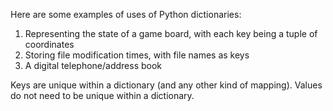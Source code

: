 Here are some examples of uses of Python dictionaries:
1. Representing the state of a game board, with each key being a tuple of coordinates
2. Storing file modification times, with file names as keys
3. A digital telephone/address book

Keys are unique within a dictionary (and any other kind of mapping). 
Values do not need to be unique within a dictionary.
